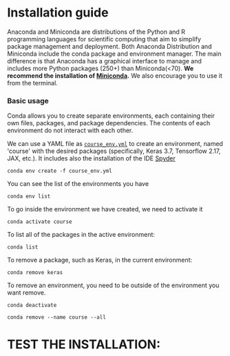 # Installation guide

Anaconda and Miniconda are distributions of the Python and R programming languages for scientific computing that aim to simplify package management and deployment.
Both Anaconda Distribution and Miniconda include the conda package and environment manager. The main difference is that Anaconda has a graphical interface to manage and includes more Python packages (250+) than Miniconda(<70).
**We recommend the installation of [Miniconda](https://docs.anaconda.com/miniconda/miniconda-install/).** We also encourage you to use it from the terminal.

### Basic usage
Conda allows you to create separate environments, each containing their own files, packages, and package dependencies. The contents of each environment do not interact with each other.

We can use a YAML file as [`course_env.yml`](https://github.com/Mathmode/COURSE-NNs-PDEs/blob/main/install/course_env.yml) to create an environment, named 'course' with the desired packages (specifically, Keras 3.7, Tensorflow 2.17, JAX, etc.). It includes also the installation of the IDE [Spyder](https://www.spyder-ide.org/)
   ```
   conda env create -f course_env.yml 
   ```
 
You can see the list of the environments you have
  ```
  conda env list
  ```
To go inside the environment we have created, we need to activate it
   ```
   conda activate course
   ```

To list all of the packages in the active environment:
  ```
  conda list
  ```
To remove a package, such as Keras, in the current environment:
  ```
  conda remove keras
  ```
To remove an environment, you need to be outside of the environment you want remove.
  ```
  conda deactivate
  ```
  ```
  conda remove --name course --all
  ```
# TEST THE INSTALLATION:
